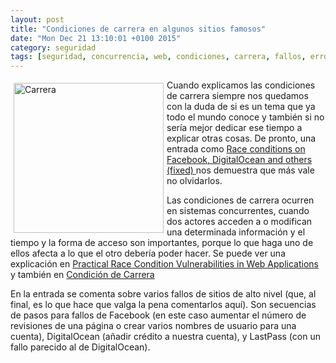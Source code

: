 ```yaml
---
layout: post
title: "Condiciones de carrera en algunos sitios famosos"
date: "Mon Dec 21 13:10:01 +0100 2015"
category: seguridad
tags: [seguridad, concurrencia, web, condiciones, carrera, fallos, errores, vulnerabilidades, Facebook, DigitalOcean, LastPass]
---
```





<a href="https://www.flickr.com/photos/fernand0/3221352728" title="Carrera"><img src="https://c2.staticflickr.com/4/3099/3221352728_6729819d04_m.jpg" width="240"  alt="Carrera" style="float:left; margin:5px"></a>
Cuando explicamos las condiciones de carrera siempre nos quedamos con la duda de si es un tema que ya todo el mundo conoce y también si no sería mejor dedicar ese tiempo a explicar otras cosas. 
De pronto, una entrada como [Race conditions on Facebook, DigitalOcean and others (fixed) ](http://josipfranjkovic.blogspot.com.es/2015/04/race-conditions-on-facebook.html) nos demuestra que más vale no olvidarlos.

Las condiciones de carrera ocurren en sistemas concurrentes, cuando dos actores acceden a o modifican una determinada información y el tiempo y la forma de acceso son importantes, porque lo que haga uno de ellos afecta a lo que el otro debería poder hacer. Se puede ver una explicación en [Practical Race Condition Vulnerabilities in Web Applications](https://defuse.ca/race-conditions-in-web-applications.htm) y también en [Condición de Carrera](https://en.wikipedia.org/wiki/Race_condition)

En la entrada se comenta sobre varios fallos de sitios de alto nivel (que, al final, es lo que hace que valga la pena comentarlos aquí). Son secuencias de pasos para fallos de Facebook (en este caso aumentar el número de revisiones de una página o crear varios nombres de usuario para una cuenta), DigitalOcean (añadir crédito a nuestra cuenta), y LastPass (con un fallo parecido al de DigitalOcean).
